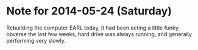 # Note for 2014-05-24 (Saturday)

Rebuilding the computer EARL today, it had been acting a little funky, obverse the last few weeks, hard drive was always running, and generally performing very slowly.
